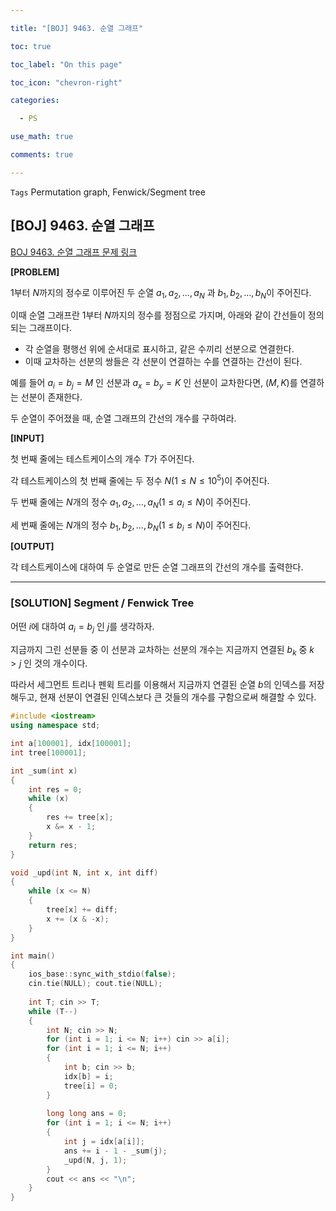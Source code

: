```yaml
---

title: "[BOJ] 9463. 순열 그래프"

toc: true

toc_label: "On this page"

toc_icon: "chevron-right"

categories:

  - PS

use_math: true

comments: true

---
```


`Tags` Permutation graph, Fenwick/Segment tree

## [BOJ] 9463. 순열 그래프

[BOJ 9463. 순열 그래프 문제 링크](https://www.acmicpc.net/problem/9463)

**[PROBLEM]**

$1$부터 $N$까지의 정수로 이루어진 두 순열 $a_1, a_2, \dots, a_N$ 과 $b_1, b_2, \dots, b_N$이 주어진다.

이때 순열 그래프란 $1$부터 $N$까지의 정수를 정점으로 가지며, 아래와 같이 간선들이 정의되는 그래프이다.

- 각 순열을 평행선 위에 순서대로 표시하고, 같은 수끼리 선분으로 연결한다.
- 이때 교차하는 선분의 쌍들은 각 선분이 연결하는 수를 연결하는 간선이 된다.

예를 들어 $a_i = b_j = M$ 인 선분과 $a_x = b_y = K$ 인 선분이 교차한다면, $(M, K)$를 연결하는 선분이 존재한다.

두 순열이 주어졌을 때, 순열 그래프의 간선의 개수를 구하여라.

**[INPUT]**

첫 번째 줄에는 테스트케이스의 개수 $T$가 주어진다.

각 테스트케이스의 첫 번째 줄에는 두 정수 $N$($1 \leq N \leq 10^5$)이 주어진다.

두 번째 줄에는 $N$개의 정수 $a_1, a_2, \dots, a_N$($1 \leq a_i \leq N$)이 주어진다.

세 번째 줄에는 $N$개의 정수 $b_1, b_2, \dots, b_N$($1 \leq b_i \leq N$)이 주어진다.

**[OUTPUT]**

각 테스트케이스에 대하여 두 순열로 만든 순열 그래프의 간선의 개수를 출력한다.

---

### [SOLUTION] Segment / Fenwick Tree

어떤 $i$에 대하여 $a_i = b_j$ 인 $j$를 생각하자.

지금까지 그린 선분들 중 이 선분과 교차하는 선분의 개수는 지금까지 연결된 $b_k$ 중 $k > j$ 인 것의 개수이다.

따라서 세그먼트 트리나 펜윅 트리를 이용해서 지금까지 연결된 순열 $b$의 인덱스를 저장해두고, 현재 선분이 연결된 인덱스보다 큰 것들의 개수를 구함으로써 해결할 수 있다.

```cpp
#include <iostream>
using namespace std;

int a[100001], idx[100001];
int tree[100001];

int _sum(int x)
{
    int res = 0;
    while (x)
    {
        res += tree[x];
        x &= x - 1;
    }
    return res;
}

void _upd(int N, int x, int diff)
{
    while (x <= N)
    {
        tree[x] += diff;
        x += (x & -x);
    }
}

int main()
{
    ios_base::sync_with_stdio(false);
    cin.tie(NULL); cout.tie(NULL);
    
    int T; cin >> T;
    while (T--)
    {
        int N; cin >> N;
        for (int i = 1; i <= N; i++) cin >> a[i];
        for (int i = 1; i <= N; i++)
        {
            int b; cin >> b;
            idx[b] = i;
            tree[i] = 0;
        }
        
        long long ans = 0;
        for (int i = 1; i <= N; i++)
        {
            int j = idx[a[i]];
            ans += i - 1 - _sum(j);
            _upd(N, j, 1);
        }
        cout << ans << "\n";
    }
}
```
